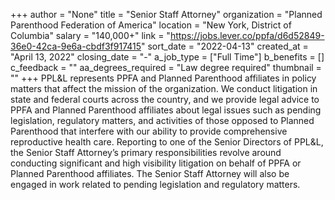 +++
author = "None"
title = "Senior Staff Attorney"
organization = "Planned Parenthood Federation of America"
location = "New York, District of Columbia"
salary = "140,000+"
link = "https://jobs.lever.co/ppfa/d6d52849-36e0-42ca-9e6a-cbdf3f917415"
sort_date = "2022-04-13"
created_at = "April 13, 2022"
closing_date = "-"
a_job_type = ["Full Time"]
b_benefits = []
c_feedback = ""
aa_degrees_required = "Law degree required"
thumbnail = ""
+++
PPL&L represents PPFA and Planned Parenthood affiliates in policy matters that affect the mission of the organization. We conduct litigation in state and federal courts across the country, and we provide legal advice to PPFA and Planned Parenthood affiliates about legal issues such as pending legislation, regulatory matters, and activities of those opposed to Planned Parenthood that interfere with our ability to provide comprehensive reproductive health care. Reporting to one of the Senior Directors of PPL&L, the Senior Staff Attorney’s primary responsibilities revolve around conducting significant and high visibility litigation on behalf of PPFA or Planned Parenthood affiliates. The Senior Staff Attorney will also be engaged in work related to pending legislation and regulatory matters.